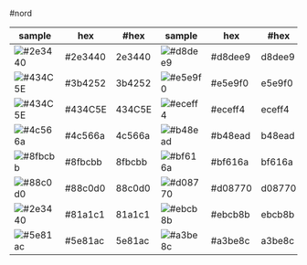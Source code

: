 
#nord

sample | hex | #hex | sample | hex | #hex
---|---|---|---|---|---
![#2e3440](https://via.placeholder.com/200/2e3440/000000?text=+) | #2e3440|2e3440 | ![#d8dee9](https://via.placeholder.com/200/d8dee9/000000?text=+) | #d8dee9|d8dee9 
![#434C5E](https://via.placeholder.com/200/3b4252/000000?text=+) | #3b4252|3b4252 | ![#e5e9f0](https://via.placeholder.com/200/e5e9f0/000000?text=+) | #e5e9f0|e5e9f0 
![#434C5E](https://via.placeholder.com/200/434C5E/000000?text=+) | #434C5E|434C5E | ![#eceff4](https://via.placeholder.com/200/eceff4/000000?text=+) | #eceff4|eceff4 
![#4c566a](https://via.placeholder.com/200/4c566a/000000?text=+) | #4c566a|4c566a | ![#b48ead](https://via.placeholder.com/200/b48ead/000000?text=+) | #b48ead|b48ead 
![#8fbcbb](https://via.placeholder.com/200/8fbcbb/000000?text=+) | #8fbcbb|8fbcbb | ![#bf616a](https://via.placeholder.com/200/bf616a/000000?text=+) | #bf616a|bf616a  
![#88c0d0](https://via.placeholder.com/200/88c0d0/000000?text=+) | #88c0d0|88c0d0 | ![#d08770](https://via.placeholder.com/200/d08770/000000?text=+) | #d08770|d08770  
![#2e3440](https://via.placeholder.com/200/81a1c1/000000?text=+) | #81a1c1|81a1c1 | ![#ebcb8b](https://via.placeholder.com/200/ebcb8b/000000?text=+) | #ebcb8b|ebcb8b  
![#5e81ac](https://via.placeholder.com/200/5e81ac/000000?text=+) | #5e81ac|5e81ac | ![#a3be8c](https://via.placeholder.com/200/a3be8c/000000?text=+) | #a3be8c|a3be8c 